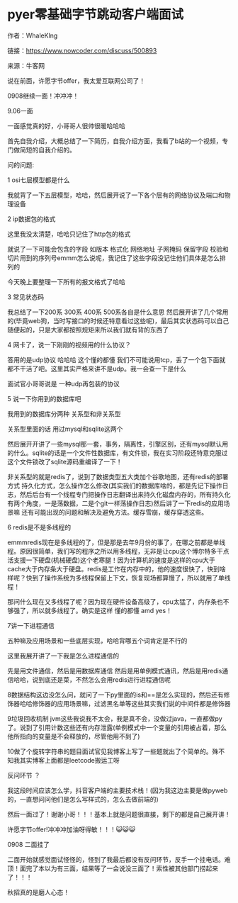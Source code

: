 # pyer零基础字节跳动客户端面试

作者：WhaleKlng

链接：https://www.nowcoder.com/discuss/500893

来源：牛客网



说在前面，许愿字节offer，我太爱互联网公司了！

0908继续一面！冲冲冲！

9.06一面

一面感觉真的好，小哥哥人很帅很暖哈哈哈

首先自我介绍，大概总结了一下简历，自我介绍方面，我看了b站的一个视频，专门做简短的自我介绍的。

问的问题:

1 osi七层模型都是什么

我就背了一下五层模型，哈哈，然后展开说了一下各个层有的网络协议及端口和物理设备

2 ip数据包的格式

这里我没太清楚，哈哈只记住了http包的格式

就说了一下可能会包含的字段 如版本 格式化 网络地址 子网掩码 保留字段 校验和  切片用到的序列号emmm怎么说呢，我记住了这些字段没记住他们具体是怎么排列的

今天晚上要整理一下所有的报文格式了哈哈

3 常见状态码

我总结了一下200系 300系 400系 500系各自是什么意思  然后展开讲了几个常用的(毕竟web狗，当时写接口的时候还特意看过这些呢)，最后其实状态码可以自己随便起的，只是大家都按照规矩来所以我们就有背的东西了

4 网卡了，说一下刚刚的视频用的什么协议？

答用的是udp协议 哈哈哈 这个懂的都懂 我们不可能说用tcp，丢了一个包下面就都不干活了吧。这里其实严格来讲不是udp。我一会查一下是什么

面试官小哥哥说是 一种udp再包装的协议

5 说一下你用到的数据库吧

我用到的数据库分两种 关系型和非关系型

关系型里面的话 用过mysql和sqlite这两个

然后展开开讲了一些mysql那一套，事务，隔离性，引擎区别，还有mysql默认用的什么。sqlite的话是一个文件性数据库，有文件锁，我在实习阶段还特意克服过这个文件锁改了sqlite源码重编译了一下！

非关系型的就是redis了，说到了数据类型五大类加个谷歌地图，还有redis的部署方式 持久化方式，怎么操作怎么修改(其实我们的数据库啥的，都是先记下操作日志，然后后台有一个线程专门把操作日志翻译出来持久化磁盘内存的，所有持久化有两个角度，一是荡数据，二是个git一样荡操作日志)然后讲了一下redis的应用场景嘛 还有可能出现的问题和解决及避免方法。缓存雪崩，缓存穿透这些。

6 redis是不是多线程的

emmmredis现在是多线程的了，但是那是去年9月份的事了，在哪之前都是单线程。原因很简单，我们写的程序之所以用多线程，无非是让cpu这个博尔特多干点活支援一下硬盘(机械硬盘)这个老寒腿！因为计算机的速度是这样的cpu大于cache大于内存条大于硬盘。redis是工作在内存中的，他的速度很快了，快到啥样呢？快到了操作系统为多线程保留上下文，恢复现场都算慢了，所以就用了单线程！

那问什么现在又多线程了呢？因为现在硬件设备高级了，cpu太猛了，内存条也不够强了，所以就多线程了。确实是这样 懂的都懂 amd yes！

7讲一下进程通信

五种嘛及应用场景和一些底层实现，哈哈背哪五个词肯定是不行的

这里我展开讲了一下我是怎么进程通信的

先是用文件通信，然后是用数据库通信 然后是用单例模式通讯，然后是用redis通信哈哈，说到底还是菜，不然怎么会用redis进行进程通信呢

8数据结构这边没怎么问，就问了一下py里面的is和==是怎么实现的，然后还有修饰器哈哈修饰器的应用场景嘛，过滤黑名单等这些其实我们说的中间件都是修饰器

9垃圾回收机制 jvm这些我说我不太会，我是真不会，没做过java，一直都做py了。说到了引用计数这些还有内存泄露(单例模式中一个变量的引用被占着，那么他所指向的变量是不会释放的，尽管他用不到了)

10做了个旋转字符串的题目面试官见我博客上写了一些题就出了个简单的。殊不知我其实博客上面都是leetcode搬运工呀

反问环节 ？

我这段时间应该怎么学，抖音客户端的主要技术栈！(因为我这边主要是做pyweb的，一直想问问他们是怎么写样式的，怎么去做前端的)

然后一面过了！谢谢小哥！！！基本上就是问题很直接，剩下的都是自己展开讲！

许愿字节offer!冲冲冲加油呀得敏！！！😺😺😺





0908   二面挂了

二面开始就感觉面试怪怪的，怪到了我最后都没有反问环节，反手一个挂电话。难顶！面完了本以为有三面，结果等了一会说没三面了！索性被其他部门捞起来了！！！



秋招真的是磨人心态！
